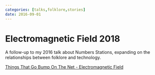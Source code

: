 ```yaml
---
categories: [talks,folklore,stories]
date: 2016-09-01
---
```


# Electromagnetic Field 2018

A follow-up to my 2016 talk about Numbers Stations, expanding on the relationships between folklore and technology.

[Things That Go Bump On The Net - Electromagnetic Field](https://www.emfcamp.org/schedule/2018/425-things-that-go-bump-on-the-net)